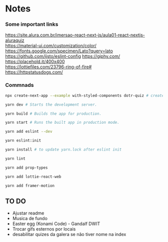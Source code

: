 # Notes

### Some important links

https://site.alura.com.br/imersao-react-next-js/aula01-react-nextjs-aluraquiz  
https://material-ui.com/customization/color/  
https://fonts.google.com/specimen/Lato?query=lato  
https://github.com/ijsto/eslint-config
https://giphy.com/  
https://placehold.it/400x400  
https://lottiefiles.com/23796-ring-of-fire#  
https://httpstatusdogs.com/

### Commnads

```sh
npx create-next-app --example with-styled-components dotr-quiz # create project

yarn dev # Starts the development server.

yarn build # Builds the app for production.

yarn start # Runs the built app in production mode.

yarn add eslint --dev

yarn eslint:init

yarn install # to update yarn.lock after eslint init

yarn lint

yarn add prop-types

yarn add lottie-react-web

yarn add framer-motion
```

## TO DO

- Ajustar readme
- Musica de fundo
- Easter egg (Konami Code) - Gandalf DWIT
- Trocar gifs esternos por locais
- desabilitar quizes da galera se não tiver nome na index
